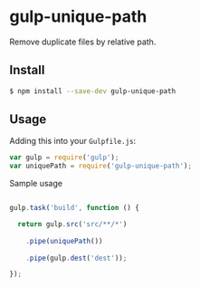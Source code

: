 # gulp-unique-path

Remove duplicate files by relative path. 

## Install

```sh
$ npm install --save-dev gulp-unique-path
```

## Usage


Adding this into your `Gulpfile.js`:

```js
var gulp = require('gulp');
var uniquePath = require('gulp-unique-path');
```

Sample usage

```js

gulp.task('build', function () {

  return gulp.src('src/**/*')
    
    .pipe(uniquePath())
    
    .pipe(gulp.dest('dest'));

});
```


